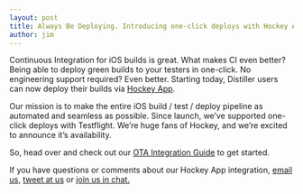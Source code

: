 ```yaml
---
layout: post
title: Always Be Deploying. Introducing one-click deploys with Hockey App.
author: jim
---
```


Continuous Integration for iOS builds is great. What makes CI even better? Being able to deploy green builds to your testers in one-click. No engineering support required? Even better. Starting today, Distiller users can now deploy their builds via [Hockey App](http://hockeyapp.net/).

Our mission is to make the entire iOS build / test / deploy pipeline as automated and seamless as possible. Since launch, we’ve supported one-click deploys with Testflight. We’re huge fans of Hockey, and we’re excited to announce it’s availability. 

So, head over and check out our [OTA Integration Guide](http://docs.distiller.io/start/getting_started_ota_deployment_setup/) to get started. 

If you have questions or comments about our Hockey App integration, [email us](mailto:help@distiller.io),
[tweet at us](http://twitter.com/appdistiller) or
[join us in chat.](http://distiller.io/chat)
